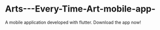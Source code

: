 # Arts---Every-Time-Art-mobile-app-
A mobile application developed with flutter. Download the app now!
